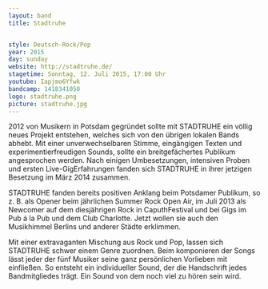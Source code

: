 ```yaml
---
layout: band
title: Stadtruhe


style: Deutsch-Rock/Pop
year: 2015
day: sunday
website: http://stadtruhe.de/
stagetime: Sonntag, 12. Juli 2015, 17:00 Uhr
youtube: Iapjmo6Yfwk
bandcamp: 1418341050
logo: stadtruhe.png
picture: stadtruhe.jpg
---
```

2012 von Musikern in Potsdam gegründet sollte mit STADTRUHE ein völlig neues
Projekt entstehen, welches sich von den übrigen lokalen Bands abhebt. Mit
einer unverwechselbaren Stimme, eingängigen Texten und experimentierfreudigen
Sounds, sollte ein breitgefächertes Publikum angesprochen werden. Nach einigen
Umbesetzungen, intensiven Proben und ersten Live-GigErfahrungen fanden sich
STADTRUHE in ihrer jetzigen Besetzung im März 2014 zusammen.


STADTRUHE fanden bereits positiven Anklang beim Potsdamer Publikum, so z. B.
als Opener beim jährlichen Summer Rock Open Air, im Juli 2013 als Newcomer auf
dem diesjährigen Rock in CaputhFestival und bei Gigs im Pub á la Pub und dem
Club Charlotte. Jetzt wollen sie auch den Musikhimmel Berlins und anderer
Städte erklimmen.


Mit einer extravaganten Mischung aus Rock und Pop, lassen sich STADTRUHE
schwer einem Genre zuordnen. Beim komponieren der Songs lässt jeder der fünf
Musiker seine ganz persönlichen Vorlieben mit einfließen. So entsteht ein
individueller Sound, der die Handschrift jedes Bandmitgliedes trägt. Ein Sound
von dem noch viel zu hören sein wird.
